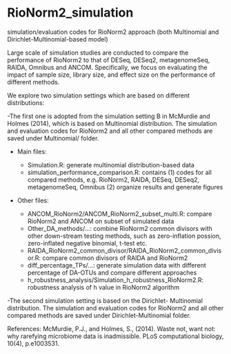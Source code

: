 # RioNorm2_simulation
simulation/evaluation codes for RioNorm2 approach (both Multinomial and Dirichlet-Multinomial-based model)

Large scale of simulation studies are conducted to compare the performance of RioNorm2 to that of DESeq, DESeq2, metagenomeSeq, RAIDA, Omnibus and ANCOM. Specifically, we focus on evaluating the impact of sample size, library size, and effect size on the performance of different methods. 

We explore two simulation settings which are based on different distributions:

-The first one is adopted from the simulation setting B in McMurdie and Holmes (2014), which is based on Multinomial distribution. The simulation and evaluation codes for RioNorm2 and all other compared methods are saved under Multinomial/ folder.

  - Main files:

    - Simulation.R: generate multinomial distribution-based data
    - simulation_performance_comparison.R: contains (1) codes for all compared methods, e.g. RioNorm2, RAIDA, DESeq, DESeq2, metagenomeSeq, Omnibus (2) organize results and generate figures

  - Other files:
    - ANCOM_RioNorm2/ANCOM_RioNorm2_subset_multi.R: compare RioNorm2 and ANCOM on subset of simulated data
    - Other_DA_methods/...: combine RioNorm2 common divisors with other down-stream testing methods, such as zero-inflation possion, zero-inflated negative binomial, t-test etc. 
    - RAIDA_RioNorm2_common_divisor/RAIDA_RioNorm2_common_divisor.R: compare common divisors of RAIDA and RioNorm2
    - diff_percentage_TPs/...: generate simulation data with different percentage of DA-OTUs and compare different approaches
    - h_robustness_analysis/Simulation_h_robustness_RioNorm2.R: robustness analysis of h value in RioNorm2 algorithm

-The second simulation setting is based on the Dirichlet- Multinomial distribution. The simulation and evaluation codes for RioNorm2 and all other compared methods are saved under Dirichlet-Multinomial folder.

References:
McMurdie, P.J., and Holmes, S., (2014). Waste not, want not: why rarefying microbiome data is inadmissible. PLoS computational biology, 10(4), p.e1003531.
